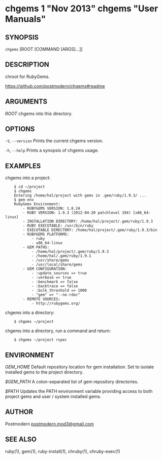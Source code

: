# chgems 1 "Nov 2013" chgems "User Manuals"

## SYNOPSIS

`chgems` [ROOT [COMMAND [ARGS]...]]

## DESCRIPTION

chroot for RubyGems.

https://github.com/postmodern/chgems#readme

## ARGUMENTS

*ROOT*
	chgems into this directory.

## OPTIONS

`-V`, `--version`
	Prints the current chgems version.

`-h`, `--help`
	Prints a synopsis of chgems usage.

## EXAMPLES

chgems into a project:

        $ cd ~/project
        $ chgems
        Entering /home/hal/project with gems in .gem/ruby/1.9.3/ ...
        $ gem env
        RubyGems Environment:
            - RUBYGEMS VERSION: 1.8.24
            - RUBY VERSION: 1.9.3 (2012-04-20 patchlevel 194) [x86_64-linux]
            - INSTALLATION DIRECTORY: /home/hal/project/.gem/ruby/1.9.3
            - RUBY EXECUTABLE: /usr/bin/ruby
            - EXECUTABLE DIRECTORY: /home/hal/project/.gem/ruby/1.9.3/bin
            - RUBYGEMS PLATFORMS:
                - ruby
                - x86_64-linux
            - GEM PATHS:
                - /home/hal/project/.gem/ruby/1.9.3
                - /home/hal/.gem/ruby/1.9.1
                - /usr/share/gems
                - /usr/local/share/gems
            - GEM CONFIGURATION:
                - :update_sources => true
                - :verbose => true
                - :benchmark => false
                - :backtrace => false
                - :bulk_threshold => 1000
                - "gem" => "--no-rdoc"
            - REMOTE SOURCES:
                - http://rubygems.org/

chgems into a directory:

        $ chgems ~/project

chgems into a directory, run a command and return:

        $ chgems ~/project rspec

## ENVIRONMENT

*GEM_HOME*
	Default repository location for gem installation. Set to isolate installed gems to the project directory.
    
*$GEM_PATH*
	A colon-separated list of gem repository directories.

*$PATH*
	Updates the PATH environment variable providing access to both project gems and user / system installed gems.

## AUTHOR

Postmodern <postmodern.mod3@gmail.com>

## SEE ALSO

ruby(1), gem(1), ruby-install(1), chruby(1), chruby-exec(1)
